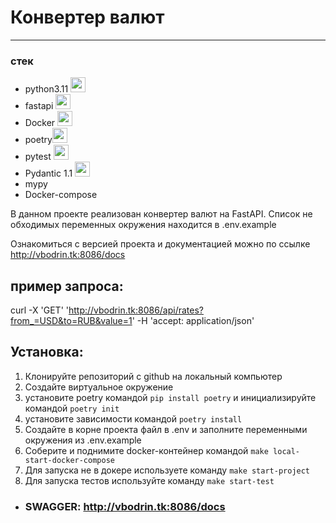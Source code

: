 
# Конвертер валют
___

### стек

+ python3.11 <img height="24" width="24" src="https://cdn.simpleicons.org/python/5066b3" />
+ fastapi <img height="24" width="24" src="https://cdn.simpleicons.org/fastapi/5066b3" />
+ Docker <img height="24" width="24" src="https://cdn.simpleicons.org/docker/5066b3" />
+ poetry<img height="24" width="24" src="https://cdn.simpleicons.org/poetry/" />
+ pytest <img height="24" width="24" src="https://cdn.simpleicons.org/pytest/5066b3" /> 
+ Pydantic 1.1 <img height="24" width="24" src="https://cdn.simpleicons.org/pydantic/5066b3" />
+ mypy
+ Docker-compose

В данном проекте реализован конвертер валют на FastAPI. 
Список не обходимых переменных окружения находится в .env.example



Ознакомиться с версией проекта и документацией можно по ссылке http://vbodrin.tk:8086/docs

## пример запроса: 
  curl -X 'GET' 'http://vbodrin.tk:8086/api/rates?from_=USD&to=RUB&value=1' -H 'accept: application/json'

## Установка:
1. Клонируйте репозиторий с github на локальный компьютер
2. Создайте виртуальное окружение
3. установите poetry командой `pip install poetry` и инициализируйте командой `poetry init`
4. установите зависимости командой `poetry install`
5. Создайте в корне проекта файл в .env и заполните переменными окружения из .env.example
6. Соберите и поднимите docker-контейнер командой `make local-start-docker-compose`
7. Для запуска не в докере используете команду `make start-project`
8. Для запуска тестов используйте команду `make start-test`


- ### SWAGGER: http://vbodrin.tk:8086/docs
